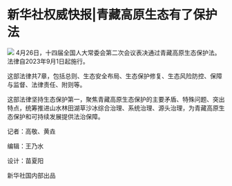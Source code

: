 # 新华社权威快报|青藏高原生态有了保护法

![](https://inews.gtimg.com/om_bt/Ox2rn0A4tHtB-Qne7RXvTaW7xvQ4id4Zl1fSZkbSUdGxUAA/1000)
4月26日，十四届全国人大常委会第二次会议表决通过青藏高原生态保护法。法律自2023年9月1日起施行。

这部法律共7章，包括总则、生态安全布局、生态保护修复、生态风险防控、保障与监督、法律责任、附则等。

这部法律坚持生态保护第一，聚焦青藏高原生态保护的主要矛盾、特殊问题、突出特点，统筹推进山水林田湖草沙冰综合治理、系统治理、源头治理，为青藏高原生态保护和可持续发展提供法治保障。

记者：高敬、黄垚

编辑：王乃水

设计：苗夏阳

新华社国内部出品

